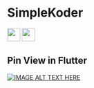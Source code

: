 # SimpleKoder

 [<img src="https://cdn.iconscout.com/icon/free/png-512/movie-53-151109.png" height="30">](https://www.youtube.com/c/SimpleKoder) [<img src="https://cdn.iconscout.com/icon/free/png-512/instagram-1865894-1581910.png" height="30">](https://www.instagram.com/simplekoder)


## Pin View in Flutter


[![IMAGE ALT TEXT HERE](https://img.youtube.com/vi/KQ15gjQbi3o/0.jpg)](https://www.youtube.com/watch?v=KQ15gjQbi3o)
